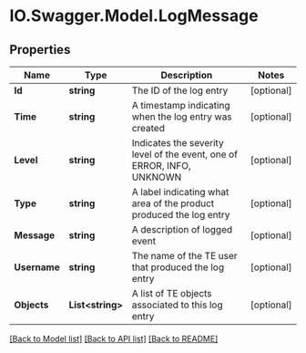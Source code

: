 # IO.Swagger.Model.LogMessage
## Properties

Name | Type | Description | Notes
------------ | ------------- | ------------- | -------------
**Id** | **string** | The ID of the log entry | [optional] 
**Time** | **string** | A timestamp indicating when the log entry was created | [optional] 
**Level** | **string** | Indicates the severity level of the event, one of ERROR, INFO, UNKNOWN | [optional] 
**Type** | **string** | A label indicating what area of the product produced the log entry | [optional] 
**Message** | **string** | A description of logged event | [optional] 
**Username** | **string** | The name of the TE user that produced the log entry | [optional] 
**Objects** | **List&lt;string&gt;** | A list of TE objects associated to this log entry | [optional] 

[[Back to Model list]](../README.md#documentation-for-models) [[Back to API list]](../README.md#documentation-for-api-endpoints) [[Back to README]](../README.md)

